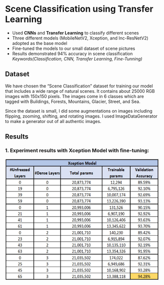 # Scene Classification using Transfer Learning
* Used **CNNs** and **Transfer Learning** to classify different scenes
* Three different models (MobileNetV2, Xception, and Inc-ResNetV2) adopted as the base model
* Fine-tuned the models to our small dataset of scene pictures
* Results demonstrated 94% accuracy in scene classification
<br>_Keywords(Classification, CNN, Transfer Learning, Fine-Tunning)_

## Dataset
We have chosen the “Scene Classification” dataset for training our model that includes a wide range of natural scenes. It contains about 25000 RGB images with 150x150 pixels. The images come in 6 classes which are tagged with Buildings, Forests, Mountains, Glacier, Street, and Sea.

Since the dataset is small, I did some augmentations on images including flipping, zooming, shifting, and rotating images. I used ImageDataGenerator to make a generator out of all authentic images.

## Results
### 1. Experiment results with Xception Model with fine-tuning:
<img src="https://github.com/saeidesm/scene-classification-transfer-learning/blob/main/results-img/Xception.jpg" width="600" height="400" />
